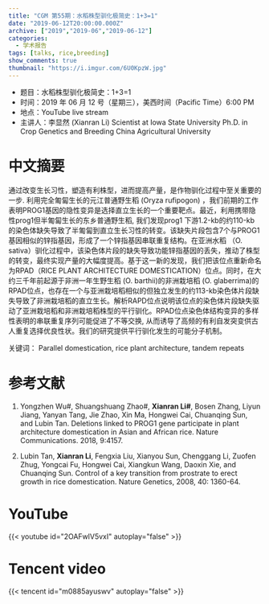 ```yaml
---
title: "CGM 第55期：水稻株型驯化极简史：1+3=1"
date: "2019-06-12T20:00:00.000Z"
archive: ["2019","2019-06","2019-06-12"]
categories:
  - 学术报告
tags: [talks, rice,breeding]
show_comments: true
thumbnail: "https://i.imgur.com/6U0KpzW.jpg"
---
```



- 题目：水稻株型驯化极简史：1+3=1
- 时间：2019 年 06 月 12 号（星期三），美西时间（Pacific Time）6:00 PM
- 地点：YouTube live stream
- 主讲人：李显然 (Xianran Li) Scientist at Iowa State University Ph.D. in Crop Genetics and Breeding China Agricultural University



# 中文摘要

通过改变生长习性，塑造有利株型，进而提高产量，是作物驯化过程中至关重要的一步. 利用完全匍匐生长的元江普通野生稻 (Oryza rufipogon) ，我们前期的工作表明PROG1基因的隐性变异是选择直立生长的一个重要靶点。最近，利用携带隐性prog1但半匍匐生长的东乡普通野生稻, 我们发现prog1 下游1.2-kb的约110-kb的染色体缺失导致了半匍匐到直立生长习性的转变。该缺失片段包含7个与PROG1基因相似的锌指基因，形成了一个锌指基因串联重复结构。在亚洲水稻 （O. sativa）驯化过程中，该染色体片段的缺失导致功能锌指基因的丢失，推动了株型的转变，最终实现产量的大幅度提高。基于这一新的发现，我们把该位点重新命名为RPAD（RICE PLANT ARCHITECTURE DOMESTICATION）位点。同时，在大约三千年前起源于非洲一年生野生稻 (O. barthii)的非洲栽培稻 (O. glaberrima)的RPAD位点，也存在一个与亚洲栽培稻相似的但独立发生的约113-kb染色体片段缺失导致了非洲栽培稻的直立生长。解析RAPD位点说明该位点的染色体片段缺失驱动了亚洲栽培稻和非洲栽培稻株型的平行驯化。RPAD位点染色体结构变异的多样性表明的串联重复序列可能促进了不等交换, 从而诱导了高频的有利自发突变供古人重复选择优良性状。我们的研究提供平行驯化发生的可能分子机制。

关键词： Parallel domestication, rice plant architecture, tandem repeats

# 参考文献
1.	Yongzhen Wu#, Shuangshuang Zhao#, **Xianran Li#**, Bosen Zhang, Liyun Jiang, Yanyan Tang, Jie Zhao, Xin Ma, Hongwei Cai, Chuanqing Sun, and Lubin Tan. Deletions linked to PROG1 gene participate in plant architecture domestication in Asian and African rice. Nature Communications. 2018, 9:4157.

2.	Lubin Tan, **Xianran Li**, Fengxia Liu, Xianyou Sun, Chenggang Li, Zuofen Zhug, Yongcai Fu, Hongwei Cai, Xiangkun Wang, Daoxin Xie, and Chuanqing Sun. Control of a key transition from prostrate to erect growth in rice domestication. Nature Genetics, 2008, 40: 1360-64.




# YouTube

{{< youtube id="2OAFwlV5vxI" autoplay="false" >}}

# Tencent video

{{< tencent id="m0885ayuswv" autoplay="false" >}}

